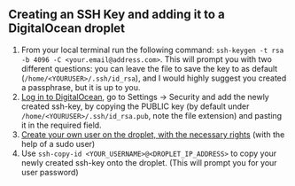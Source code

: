 ## Creating an SSH Key and adding it to a DigitalOcean droplet
1. From your local terminal run the following command: `ssh-keygen -t rsa -b 4096 -C <your.email@address.com>`. This will prompt you with two different questions: you can leave the file to save the key to as default (`/home/<YOURUSER>/.ssh/id_rsa`), and I would highly suggest you created a passphrase, but it is up to you.
2. [Log in to DigitalOcean](https://cloud.digitalocean.com/login), go to Settings -> Security and add the newly created ssh-key, by copying the PUBLIC key (by default under `/home/<YOURUSER>/.ssh/id_rsa.pub`, note the file extension) and pasting it in the required field.
3. [Create your own user on the droplet, with the necessary rights](https://linuxize.com/post/how-to-create-users-in-linux-using-the-useradd-command/) (with the help of a sudo user)
4. Use `ssh-copy-id <YOUR_USERNAME>@<DROPLET_IP_ADDRESS>` to copy your newly created ssh-key onto the droplet. (This will prompt you for your user password)

